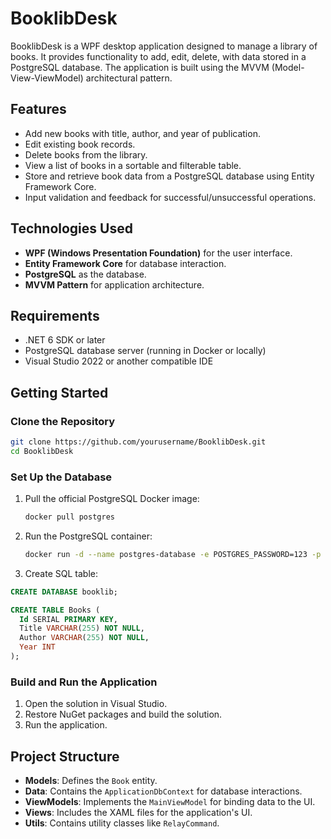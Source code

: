 # BooklibDesk

BooklibDesk is a WPF desktop application designed to manage a library of books. It provides functionality to add, edit, delete, with data stored in a PostgreSQL database. The application is built using the MVVM (Model-View-ViewModel) architectural pattern.

## Features

- Add new books with title, author, and year of publication.
- Edit existing book records.
- Delete books from the library.
- View a list of books in a sortable and filterable table.
- Store and retrieve book data from a PostgreSQL database using Entity Framework Core.
- Input validation and feedback for successful/unsuccessful operations.

## Technologies Used

- **WPF (Windows Presentation Foundation)** for the user interface.
- **Entity Framework Core** for database interaction.
- **PostgreSQL** as the database.
- **MVVM Pattern** for application architecture.

## Requirements

- .NET 6 SDK or later
- PostgreSQL database server (running in Docker or locally)
- Visual Studio 2022 or another compatible IDE

## Getting Started

### Clone the Repository

```bash
git clone https://github.com/yourusername/BooklibDesk.git
cd BooklibDesk
```

### Set Up the Database

1. Pull the official PostgreSQL Docker image:
   ```bash
   docker pull postgres
   ```
2. Run the PostgreSQL container:
   ```bash
   docker run -d --name postgres-database -e POSTGRES_PASSWORD=123 -p 5432:5432 postgres:latest
   ```
3. Create SQL table:
  ```sql
  CREATE DATABASE booklib;

  CREATE TABLE Books (
    Id SERIAL PRIMARY KEY,
    Title VARCHAR(255) NOT NULL,
    Author VARCHAR(255) NOT NULL,
    Year INT
  );
  ```

### Build and Run the Application

1. Open the solution in Visual Studio.
2. Restore NuGet packages and build the solution.
3. Run the application.

## Project Structure

- **Models**: Defines the `Book` entity.
- **Data**: Contains the `ApplicationDbContext` for database interactions.
- **ViewModels**: Implements the `MainViewModel` for binding data to the UI.
- **Views**: Includes the XAML files for the application's UI.
- **Utils**: Contains utility classes like `RelayCommand`.
